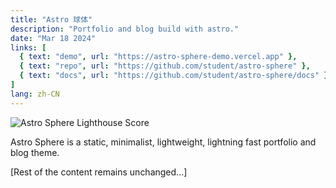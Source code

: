```yaml
---
title: "Astro 球体"
description: "Portfolio and blog build with astro."
date: "Mar 18 2024"
links: [
  { text: "demo", url: "https://astro-sphere-demo.vercel.app" },
  { text: "repo", url: "https://github.com/student/astro-sphere" },
  { text: "docs", url: "https://github.com/student/astro-sphere/docs" }
]
lang: zh-CN
---
```


![Astro Sphere Lighthouse Score](/astro-sphere.jpg)

Astro Sphere is a static, minimalist, lightweight, lightning fast portfolio and blog theme.

[Rest of the content remains unchanged...]